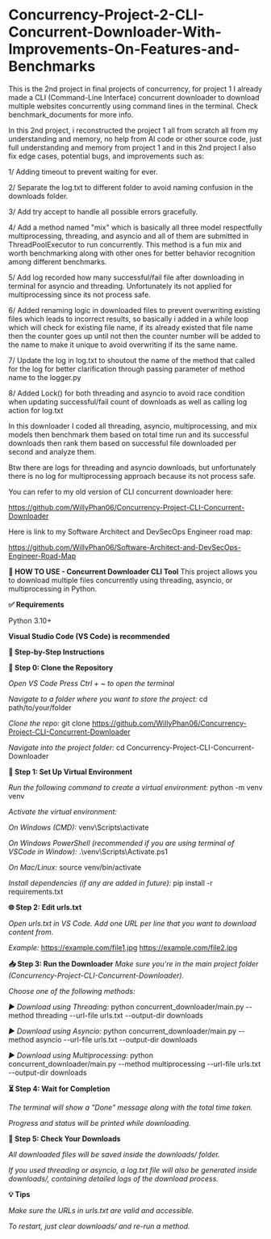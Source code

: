 # Concurrency-Project-2-CLI-Concurrent-Downloader-With-Improvements-On-Features-and-Benchmarks
This is the 2nd project in final projects of concurrency, for project 1 I already made a CLI (Command-Line Interface) concurrent downloader to download multiple websites concurrently using command lines in the terminal. Check benchmark_documents for more info.

In this 2nd project, i reconstructed the project 1 all from scratch all from my understanding and memory, no help from AI code or other source code, just full understanding and memory from project 1 and in this 2nd project I also fix edge cases, potential bugs, and improvements such as:

1/ Adding timeout to prevent waiting for ever.

2/ Separate the log.txt to different folder to avoid naming confusion in the downloads folder.

3/ Add try accept to handle all possible errors gracefully.

4/ Add a method named "mix" which is basically all three model respectfully multiprocessing, threading, and asyncio and all of them are submitted in ThreadPoolExecutor to run concurrently. This method is a fun mix and worth benchmarking along with other ones for better behavior recognition among different benchmarks.

5/ Add log recorded how many successful/fail file after downloading in terminal for asyncio and threading. Unfortunately its not applied for multiprocessing since its not process safe.

6/ Added renaming logic in downloaded files to prevent overwriting existing files which leads to incorrect results, so basically i added in a while loop which will check for existing file name, if its already existed that file name then the counter goes up until not then the counter number will be added to the name to make it unique to avoid overwriting if its the same name.

7/ Update the log in log.txt to shoutout the name of the method that called for the log for better clarification through passing parameter of method name to the logger.py

8/ Added Lock() for both threading and asyncio to avoid race condition when updating successful/fail count of downloads as well as calling log action for log.txt

In this downloader I coded all threading, asyncio, multiprocessing, and mix models then benchmark them based on total time run and its successful downloads then rank them based on successful file downloaded per second and analyze them.

Btw there are logs for threading and asyncio downloads, but unfortunately there is no log for multiprocessing approach because its not process safe.

You can refer to my old version of CLI concurrent downloader here:

https://github.com/WillyPhan06/Concurrency-Project-CLI-Concurrent-Downloader

Here is link to my Software Architect and DevSecOps Engineer road map:

https://github.com/WillyPhan06/Software-Architect-and-DevSecOps-Engineer-Road-Map

**📘 HOW TO USE - Concurrent Downloader CLI Tool**
This project allows you to download multiple files concurrently using threading, asyncio, or multiprocessing in Python.

**✅ Requirements**

Python 3.10+

**Visual Studio Code (VS Code) is recommended**

**🧠 Step-by-Step Instructions**

**🔧 Step 0: Clone the Repository**

_Open VS Code_
_Press Ctrl + ~ to open the terminal_

_Navigate to a folder where you want to store the project:_
cd path/to/your/folder

_Clone the repo:_
git clone https://github.com/WillyPhan06/Concurrency-Project-CLI-Concurrent-Downloader

_Navigate into the project folder:_
cd Concurrency-Project-CLI-Concurrent-Downloader

**🐍 Step 1: Set Up Virtual Environment**

_Run the following command to create a virtual environment:_
python -m venv venv

_Activate the virtual environment:_

_On Windows (CMD):_
venv\Scripts\activate

_On Windows PowerShell (recommended if you are using terminal of VSCode in Window):_
.\venv\Scripts\Activate.ps1

_On Mac/Linux:_
source venv/bin/activate

_Install dependencies (if any are added in future):_
pip install -r requirements.txt

**🌐 Step 2: Edit urls.txt**

_Open urls.txt in VS Code._
_Add one URL per line that you want to download content from._

_Example:_
https://example.com/file1.jpg
https://example.com/file2.jpg

**📥 Step 3: Run the Downloader**
_Make sure you're in the main project folder (Concurrency-Project-CLI-Concurrent-Downloader)._

_Choose one of the following methods:_

_▶️ Download using Threading:_
python concurrent_downloader/main.py --method threading --url-file urls.txt --output-dir downloads

_▶️ Download using Asyncio:_
python concurrent_downloader/main.py --method asyncio --url-file urls.txt --output-dir downloads

_▶️ Download using Multiprocessing:_
python concurrent_downloader/main.py --method multiprocessing --url-file urls.txt --output-dir downloads

**⏳ Step 4: Wait for Completion**

_The terminal will show a "Done" message along with the total time taken._

_Progress and status will be printed while downloading._

**📁 Step 5: Check Your Downloads**

_All downloaded files will be saved inside the downloads/ folder._

_If you used threading or asyncio, a log.txt file will also be generated inside downloads/, containing detailed logs of the download process._

**💡 Tips**

_Make sure the URLs in urls.txt are valid and accessible._

_To restart, just clear downloads/ and re-run a method._
